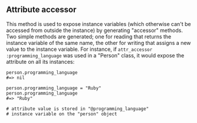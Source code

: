 ## Attribute accessor

This method is used to expose instance variables (which otherwise can't be accessed from outside the instance) by generating "accessor" methods. Two simple methods are generated; one for reading that returns the instance variable of the same name, the other for writing that assigns a new value to the instance variable. For instance, if `attr_accessor :programming_language` was used in a "Person" class, it would expose the attribute on all its instances:

    person.programming_language
    #=> nil
    
    person.programming_language = "Ruby"
    person.programming_language
    #=> "Ruby"
    
    # attribute value is stored in "@programming_language"
    # instance variable on the "person" object
    